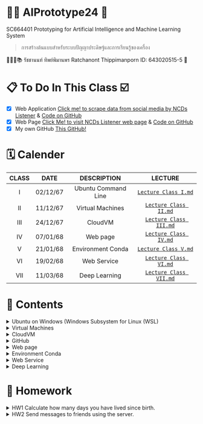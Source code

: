 # 🦾🤖 AIPrototype24 🦿
SC664401 Prototyping for Artificial Intelligence and Machine Learning System 
> การสร้างต้นแบบสําหรับระบบปัญญาประดิษฐ์และการเรียนรู้ของเครื่อง

👨🏻‍🎓📚 รัชชานนท์ ทิพย์พิมานพร Ratchanont Thippimanporn ID: 643020515-5 📝

# 📋 To Do In This Class ☑️
- [x] Web Application [Click me! to scrape data from social media by NCDs Listener](http://20.191.157.167:5000) & [Code on GitHub](https://github.com/MOOwuttichai/NCDs_Listener) 
- [x] Web Page [Click Me! to visit NCDs Listener web page](https://ratchanontt.github.io/NCDsListenerWebpage/) & [Code on GitHub](https://github.com/Ratchanontt/NCDsListenerWebpage)
- [x] My own GitHub [This GitHub!](https://github.com/Ratchanontt/AIPrototype24/tree/main)

# 🗓️ Calender
|  CLASS  |    DATE    |      DESCRIPTION      |             LECTURE             | 
|:-------:|:----------:|:---------------------:|:-------------------------------:|
|   I     |  02/12/67  | Ubuntu Command Line   | [`Lecture Class I.md`](https://github.com/Ratchanontt/AIPrototype24/blob/main/Lecture%20Class%20I.md)  |
|   II    |  11/12/67  | Virtual Machines      | [`Lecture Class II.md`](https://github.com/Ratchanontt/AIPrototype24/blob/main/Lecture%20Class%20II.md) |
|   III   |  24/12/67  | CloudVM               | [`Lecture Class III.md`](https://github.com/Ratchanontt/AIPrototype24/blob/main/Lecture%20Class%20III.md)|
|   IV    |  07/01/68  | Web page              | [`Lecture Class IV.md`](https://github.com/Ratchanontt/AIPrototype24/blob/main/Lecture%20Class%20IV.md) |
|   V     |  21/01/68  | Environment Conda     | [`Lecture Class V.md`](https://github.com/Ratchanontt/AIPrototype24/blob/main/Lecture%20Class%20V.md)  |
|   VI    |  19/02/68  | Web Service           | [`Lecture Class VI.md`](https://github.com/Ratchanontt/AIPrototype24/blob/main/Lecture%20Class%20VI.md) |
|   VII   |  11/03/68  | Deep Learning         | [`Lecture Class VII.md`](https://github.com/Ratchanontt/AIPrototype24/blob/main/Lecture%20Class%20VII.pdf) |

# 📔 Contents
<details> 
  <summary> Ubuntu on Windows (Windows Subsystem for Linux (WSL) </summary>

# Command Line พื้นฐานบน Terminal
### 1. ระบุตำแหน่งปัจจุบันที่เราอยู่ในระบบ 
```
pwd
```
### 2. list ทุกๆ file/folder ที่อยู่ใน folder ปัจจุบัน 
``` 
ls
```
```
ls -l
```
```
ls -ltr #บอกรายละเอียดไฟล์อย่างละเอียด
```
### 3. สร้าง Folder
``` 
mkdir ชื่อของโฟลเดอร์
```
### 4. Change directory 
```
cd 
```
```
cd .. #ถอยกลับออกจากโฟลเดอร์ปัจจุบัน 1 ครั้ง
cd ../.. #ออกจากโฟลเดอร์ปัจจุบัน 2 ครั้ง
```
```
cd .xxx/yyy/zzz #เปลี่ยน directory แบบระบุปลายทาง
```
```
cd filename/ xxx #กรณีที่ชื่อไฟล์มี spacebar คั่น Ex. Class 4 ต้องพิมพ์ `cd Class/ 4`
```
### 5. Create file 
``` 
vi
vi {filename}  #สร้างและเปิดไฟล์
vi {filename.py} #python 
  #กด i เพื่อแก้ไข
  #กด esc + :wq (exit & save)
  #กด esc + :q! (exit but don't save)
```
### 6. Open file
```
cat filename #เวลาเราสั่งไม่จำเป็นต้องเข้าไปอยู่ใน folder นั้นๆ
```
### 7. Move file 
```
mv {ที่อยู่ต้นทางของ file/folder ที่ต้องการย้าย} {ที่อยู่ปลายทางที่ต้องการที่จะย้าย file/folder ไป}
mv file name .location
mv .xxxxx .zzzzzz #เป็นวิธีการเปลี่ยนชื่อรูปแบบหนึ่ง #Ex. mv ชื่อเก่า ชื่อใหม่
```
### 8. Copy file
```
cp {ที่อยู่ต้นทางของ file/folder ที่ต้องการคัดลอก} {ที่อยู่ปลายทางที่ต้องการที่จะคัดลอก file/folder ไป}
cp .zzzzzzz . #คัดลอกไฟล์มาที่โฟลเดอร์ปัจจุบัน
```
### 9. Manual page
```
man #ดูเอกสารคำสั่งและโปรแกรมต่าง ๆ ในรูปแบบ "หน้าคู่มือ" 
man ls #ใช้ดูรายการไฟล์ #ใช้ได้กับทุกคำสั่ง ที่เขาเขียน Instruction มาให้
```
### 10. Delete file
```
rm # ลบไฟล์
rm -r #.ให้มัน recursive ลบทุกไฟล์ที่มีอยู่ในโฟลเดอร์ เพื่อลบทั้งโฟลเดอร์
```
### 11. Check Systems Preference
```
htop #เอาไว้ดูว่ามี RAM อยู่เท่าไหร่ ดูการใช้งานของเครื่อง # ต้อง Install ก่อน
```

</details>

<details> 
  <summary> Virtual Machines </summary>

# Virtual Machine

### 1. การเข้า Server ด้วย `ssh ย่อมาจาก Secure Shell` `#คิดเหมือนเปลือกหอย ค่อยๆ หุ้ม ค่อยๆ เข้า`
```
ssh username@IPaddress
```

### 2. เพิ่ม `User` เพื่อนให้เข้า server ของเราได้
```
sudo adduser friendusername
```

### 3. ใช้ดูการเคลื่อนไหวใน server ของเรา
```
htop
```

### 4. ย้าย group
```
sudo usermod ชื่อเพื่อน ชื่อเรา #ชื่อเพื่อน = group ชื่อเรา = folder
```
```
sudo groups ชื่อเรา #เช็คว่ามีใครอยู่ใน server
```

### 5. เพิ่มเพื่อนให้เป็น SuperUser Do `sudo`
```
sudo adduser ชื่อเพื่อน sudo 
```

</details>

<details> 
  <summary> CloudVM </summary>

# Ubuntu on Cloud VM
## 1. Create VM 
เข้า Portal Azure >>> Education >>> VM >>> Create a virtual machine

## 2. Login & Logout
```
ssh username@IP #login
exit #logout /// จบ section
```

## 3. ออกจาก function ex. python
```
exit()
```

## 4. scp = secure copy 

- รูปแบบ
  ```
  scp {path ต้นทาง} {path ปลายทาง}
  ```

- ส่งไฟล์จากเครื่องเราไปบน Cloud (ต้องรันบนเครื่องเรา)
  ```
  scp ./xxx nnnt@IP:~/xxx/xxx/. Ex. scp ./testcode.py nnnt@4.221.171.101:~/code/.
  scp -r testfolder1/ nnnt@IP:~/nnnt/. # cp folder in PC to Cloud
  ```

- ดึงไฟล์จาก cloud มาเครื่องเรา (ต้องรันบนเครื่องเรา)
  ```
  scp nnnt@IP:/xxx/xxx/yyy.py /home/nnnt
  scp nnnt@4.221.171.101:/home/nnnt/code2/newtest.py /Users/macbookair # move file from folder name code2  on nnnt Cloud to PC
  ```

## 5. Session
```
screen -S {screen name} #สร้าง
```
```
screen -R #กระโดดกลับเข้่าไปที่ screen
```
- กด control A+D ออกจาก session
- กด control A+K+y ออกและลบ session
</details>

<details> 
  <summary> GitHub </summary>
  
  - Save code on github
  ```
  git clone https://github.com/Ratchanontt/AIPrototype24.git
  git add testcloudvm.py
  git commit -m "test cloud server"
  git push
  ```
  - Check Status
  ```
  git status
  ```
  - Setting owner Github (ทำครั้งเดียว)
  ```
  git config --global user.name "Ratchanontt"
  git config --global user.email "ratchanont.t@kkumail.com"
  ```

</details>

<details> 
  <summary> Web page </summary>

# Web

## HTTP Methods
### GET คนเห็นแล้วเปิดได้เลย
> GET Method:
- ใช้สำหรับการดึงข้อมูลจากเซิร์ฟเวอร์
- วิธีการนี้ไม่เปลี่ยนแปลงสถานะของเซิร์ฟเวอร์
- ข้อมูลที่ถูกส่งผ่าน GET จะรวมอยู่ใน URL ทำให้ผู้ใช้เปิดดูได้ง่าย เพียงแค่เปิด URL นั้น (อาจมีข้อจำกัดเรื่องขนาดและความปลอดภัย)
- เหมาะสำหรับการค้นหาข้อมูล, เปิดหน้าเว็บ หรือดึงข้อมูลที่ปลอดภัยต่อการเปิดเผย

### Post จับข้อความใส่มาแล้วส่งเลย เป็นการส่งข้อความของฟังก์ชันที่อยู่ข้างใน
> POST Method:
- ใช้สำหรับส่งข้อมูลไปยังเซิร์ฟเวอร์ เพื่อประมวลผล เช่น การส่งข้อมูลฟอร์ม, การอัพโหลดไฟล์, การสร้างหรือการเปลี่ยนแปลงข้อมูลเซิร์ฟเวอร์
- ข้อมูลที่ถูกส่งผ่าน POST จะอยู่ใน body ของคำขอ (request body) ทำให้สามารถส่งข้อมูลปริมาณมากได้และมีความปลอดภัยกว่าการแนบมากับ URL
- เหมาะสำหรับการส่งฟอร์มข้อมูล, การทำธุรกรรม, หรือการส่งข้อมูลที่ไม่ควรเปิดเผยใน URL

## Front End
### HTML (จัดรูปแบบหน้า)
- ```<DOCTYPE!>```
  > ส่วนที่ไม่ค่อยมีความสำคัญ เพียงแค่กำหนด
- ```<head>```
  > ส่วนที่เป็นหัวเว็บ ตัวอธิบายเว็บ คีย์เวิร์ดของเว็บ โลโก้ ส่วนที่ input สิ่งที่สำคัญๆ
- ```<body>```
  > ส่วนที่จะแสดงอยู่บนเว็บ

### CSS (ช่วย HTML ในการจัดหน้าให้สวยงาม)
- 1. Responsive web
  > เพิ่ม-ลด ขนาดของส่วนประกอบในหน้าเว็บ ตามเครื่องที่ใช้

- 2. Adaptive Web Design (AWD)
  > เว็บไซต์ประเภทนี้ใช้เลย์เอาต์แบบคงที่ที่ปรับไปตามขนาดหน้าจอที่กำหนดเป็นจุด ๆ (breakpoints) เว็บไซต์จะมีหลายเวอร์ชันที่ออกแบบมาสำหรับช่วงของขนาดหน้าจอเฉพาะ เช่น มือถือ แท็บเล็ต และเดสก์ท็อป ซึ่งแตกต่างจาก Responsive Design ที่เลย์เอาต์จะปรับโดยอัตโนมัติตามการย่อขยายของหน้าต่างเบราว์เซอร์

- 3. Static Web Design
  > เว็บไซต์นิ่ง (Static) มีเนื้อหาคงที่และแต่ละหน้าต้องออกแบบแบบแยกกัน ส่วนมากจะใช้ HTML และ CSS โดยไม่ต้องใช้ภาษาโปรแกรมฝั่งเซิร์ฟเวอร์ ทำให้เหมาะสำหรับเว็บไซต์ขนาดเล็กที่เนื้อหาไม่ค่อยเปลี่ยนแปลง

- 4. Dynamic Web Design
  > เว็บไซต์ไดนามิก (Dynamic) สามารถเปลี่ยนแปลงเนื้อหาได้ตามเงื่อนไขหรือเหตุการณ์ที่เกิดขึ้น เช่น การดึงและแสดงข้อมูลที่เปลี่ยนแปลงจากฐานข้อมูล ส่วนมากจะใช้ร่วมกับภาษาโปรแกรมฝั่งเซิร์ฟเวอร์ เช่น PHP, ASP.NET หรือ Java และฐานข้อมูล เช่น MySQL หรือ PostgreSQL

- 5. Single Page Application (SPA)
  > เป็นเว็บไซต์ที่โหลดหน้าเว็บเดียวและเปลี่ยนเนื้อหาภายในหน้านั้นโดยไม่ต้องรีโหลดหน้าทั้งหมด ส่วนมากจะใช้ JavaScript frameworks เช่น React, Angular หรือ Vue.js เพื่อให้การใช้งานที่ลื่นไหลและคล้ายแอปพลิเคชันบนมือถือ

- 6. Progressive Web App (PWA)
  > เป็นการผสมผสานระหว่างเว็บและโมบายแอปพลิเคชัน โดยเสนอลักษณะการทำงานที่คล้ายแอปมือถือ เช่น การเข้าถึงออฟไลน์ การแจ้งเตือนดัน และความสามารถในการติดตั้งบนอุปกรณ์มือถือ

- 7. Mobile-first Web Design
  > การออกแบบเว็บไซต์โดยเน้นที่การแสดงผลบนอุปกรณ์มือถือเป็นหลัก จากนั้นค่อยเพิ่มความซับซ้อนของเลย์เอาต์เมื่อหน้าจอใหญ่ขึ้น วิธีการนี้เน้นการให้ประสบการณ์ที่ดีที่สุดแก่ผู้ใช้บนมือถือก่อน

*แต่ละประเภทมีประโยชน์และความท้าทายที่แตกต่างกัน การเลือกประเภทที่จะใช้ควรพิจารณาจากวัตถุประสงค์ของเว็บไซต์และผู้ใช้งานเป้าหมายเป็นหลัก*

### JavaScript (ควบคุมการทำงาน การกดปุ่มของเครื่อง เพิ่มลูกเล่นให้กับหน้าเว็บ)
- เน้นการใช้งานบนฝั่งไคลเอนต์ (client-side) ของเว็บเบราว์เซอร์ ทำให้เว็บเพจสามารถตอบสนองต่อผู้ใช้และมีลักษณะการทำงานที่โต้ตอบได้ (interactive) มากขึ้น
- ใช้ในการพัฒนาเซิร์ฟเวอร์ (server-side) ผ่าน Node.js
- คุณสมบัติหลักของ JavaScript ได้แก่:
  > - Dynamic Typing: ไม่จำเป็นต้องระบุประเภทของข้อมูล (data type) เมื่อประกาศตัวแปร
  > - Prototype-based: การเขียนโปรแกรมเชิงวัตถุ (Object-Oriented Programming) ที่ใช้ต้นแบบเป็นพื้นฐาน
  > - Event-driven: รองรับการทำงานตามเหตุการณ์ (events) เช่น การคลิกเมาส์หรือการกรอกข้อมูล
  > - First-class Functions: สามารถใช้งานฟังก์ชันเป็นตัวแปร, ส่งผ่านฟังก์ชันไปยังฟังก์ชันอื่น และคืนค่าเป็นผลลัพธ์ได้

## Back End 
- ใช้ได้หลากหลายภาษา วิชานี้ใช้ Python เป็นหลัก

### Python
 Conda สามารถติดตั้งได้จาก
- **Miniconda** 👉 [https://docs.conda.io/en/latest/miniconda.html](https://docs.conda.io/en/latest/miniconda.html)
- **Anaconda** 👉 [https://www.anaconda.com/products/distribution](https://www.anaconda.com/products/distribution)

```sh
conda --version #ตรวจสอบว่าติดตั้งสำเร็จหรือไม่?
```

#### Python Main Function 
- [https://www.geeksforgeeks.org/python-main-function/](https://www.geeksforgeeks.org/python-main-function/)
> Main Function ใช้ควบคุม flow ของ program โดยลำดับการทำงานจะทำตาม Main fc
> ดังนั้น จึงจำเป็นต้องมี Main function เพื่อที่เวลาเริ่ม program จะได้รู้ว่าต้อง run อะไรก่อน

```python
# Python program to demonstrate 
# main() function 

print("Hello") 

# Defining main function 
def main(): 
	print("hey there")  // have only process

# Using the special variable 
# __name__ 
if __name__=="__main__": 
	main()
```
Output  
> Hello  
> hey there

#### การรับ input จากภายนอก  
- [Argparse](https://docs.python.org/3/library/argparse.html)
- ใช้สำหรับการประมวลผลและจัดการกับอาร์กิวเมนต์และพารามิเตอร์ที่ส่งเข้ามาในบรรทัดคำสั่ง (command line arguments)
- ช่วยให้สามารถสร้างโปรแกรมที่สามารถรับอาร์กิวเมนต์จากผู้ใช้ได้อย่างสะดวกและใช้งานง่าย
- code ที่ดี ถ้าเสร็จแล้วไม่ควรมาแก้ซ้ำๆ ถ้าจะแก้แค่ input เฉยๆ
- คุณสมบัติหลักของ argparse ได้แก่:
  > - การกำหนดอาร์กิวเมนต์ที่ง่ายดาย: นักพัฒนาสามารถกำหนดอาร์กิวเมนต์ที่โปรแกรมจะรองรับได้อย่างง่ายดาย ทั้งชนิดของข้อมูล (เช่น string, int, float) และค่าเริ่มต้น เป็นต้น
  > - มีการตรวจสอบข้อผิดพลาด: argparse จะตรวจสอบว่าผู้ใช้ได้ส่งอาร์กิวเมนต์ที่ถูกต้องตามที่โปรแกรมกำหนดหรือไม่ และสามารถแสดงข้อความแนะนำวิธีการใช้งานโปรแกรม (help message) ได้โดยอัตโนมัติ
  > - รองรับพารามิเตอร์แบบ positional และ optional: สามารถกำหนดอาร์กิวเมนต์ที่จำเป็นต้องมี (positional) และอาร์กิวเมนต์ที่มีหรือไม่มีก็ได้ (optional)
  > - สร้างคำอธิบายอัตโนมัติ: สามารถสร้างคำอธิบายการใช้งานโปรแกรมและอธิบายอาร์กิวเมนต์ต่าง ๆ ที่โปรแกรมรองรับได้อย่างอัตโนมัติ

```python
import argparse
import time

parser = argparse.ArgumentParser()
parser.add_argument('-t', "--time", default = 5)

args = parser.parse_args()
timet = int(args.time)
print(timet)

time.sleep(timet)
input("Press Enter to continue...")
time.sleep(timet)

print("Bye")
```

</details>

<details> 
  <summary> Environment Conda </summary>

## Install from...
- **Miniconda** 👉 [https://docs.conda.io/en/latest/miniconda.html](https://docs.conda.io/en/latest/miniconda.html)
- **Anaconda** 👉 [https://www.anaconda.com/products/distribution](https://www.anaconda.com/products/distribution)

```ssh
- conda --version #ตรวจสอบว่าติดตั้งสำเร็จหรือไม่?
```

## Manage Environment
```sh
- conda create --name {ชื่อ env} python = {versionที่ต้องการ} #สร้าง Environment ใหม่
- conda create -n myenv {name of packager}
- conda activate {ชื่อ env} #เข้าใช้งาน
- conda deactivate #เลิกใช้งาน
- conda remove --name ai_project --all #ลบ Environment
- conda install {ชื่อpackage}
```

## Install package
> อยู่ใน VM และเข้า env แล้ว
```sh
- conda install {envi name}
- conda install pandas
```
</details>

<details> 
  <summary> Web Service </summary>

# Web Service
> - มีหน้าที่ประมวลผลระหว่างโปรแกรม
> - รับมา แล้ว ส่งเครดิตไปให้ปลายทาง

## Web Service ทำงานอย่างไร?
1. ส่งคำขอ (Request): ระบบหนึ่งส่งข้อมูลไปหาอีกระบบผ่านเครือข่าย (เช่น อินเทอร์เน็ต)
2. ประมวลผล (Process): Web Service ฝั่งเซิร์ฟเวอร์รับคำขอแล้วจัดการ
3. ส่งผลลัพธ์กลับ (Response): เซิร์ฟเวอร์ตอบกลับมาด้วยข้อมูลที่ร้องขอ หรือแจ้งผลการทำงาน
   <img src="https://github.com/user-attachments/assets/8eeca293-6bf0-401b-9a74-3c5d7d49bd9d" width="60%">

# Web Service for Sending Messages
> เป็น Web Service ที่สามารถส่งข้อความระหว่างผู้ใช้ได้ โดยประกอบไปด้วย 2 ส่วนหลัก:

## 1. **สคริปต์ฝั่งผู้ใช้** [`call_web_service.py`](https://github.com/Ratchanontt/AIPrototype24/blob/main/call_web_service.py) 
> ช่วยให้ผู้ใช้ป้อนข้อความและเลือกผู้รับเพื่อส่งข้อความ
สคริปต์ฝั่งผู้ใช้จะติดต่อกับ API ฝั่งเซิร์ฟเวอร์เพื่อส่งข้อความ โดยมีขั้นตอนดังนี้:
- ผู้ใช้จะป้อนข้อความที่ต้องการส่ง
- ผู้ใช้สามารถเลือกผู้รับได้จาก IP Address
- ส่งข้อความที่เลือกไปยังเซิร์ฟเวอร์ผ่านคำขอ HTTP POST

สคริปต์จะส่งข้อมูลต่อไปนี้ไปยังเซิร์ฟเวอร์:
- `msg`: ข้อความที่ผู้ใช้ป้อน
- `ผู้รับ`: ชื่อของผู้รับข้อความ
- `ip`: ที่อยู่ IP ของผู้รับ
- `ผู้ส่ง`: ชื่อของผู้ส่งข้อความ

**Code**:
```python
import requests
import json

url = 'http://40.81.22.119:5006/simpleAPI'
myobj = {'msg':'Ratchanont'}

x = requests.post(url, data = json.dumps(myobj))
```

## 2. **API ฝั่งเซิร์ฟเวอร์** [`firstflask.py`](https://github.com/Ratchanontt/AIPrototype24/blob/main/firstflask.py) 
> รับข้อความจากผู้ใช้ บันทึกรายละเอียด และส่งคำตอบกลับไปยืนยันการรับข้อความ

**Code**:
```python
  @app.route('/simpleAPI',methods=['POST'])
  def web_service_API():

     payload = request.data.decode("utf-8")
     inmessage = json.loads(payload)

     print(inmessage)
    
     json_data = json.dumps({'y': 'received!'})
     return json_data
```
</details>

<details> 
  <summary> Deep Learning </summary>

# Deep Learning Overview
> - **Deep learning** คือ การเพิ่ม layers ให้สามารถเรียนรู้ได้เองอัตโนมัติ
> - Activation function ทำหน้าที่บีบค่า ไม่ให้ค่าเยอะจนโมเดลระเบิด
## 1. ลักษณะของ Neural Networks (Neural Networks Characteristics)
> - แรงบันดาลใจ: เลียนแบบการทำงานของสมองมนุษย์ในการเรียนรู้และแก้ปัญหา
> - องค์ประกอบ: ประกอบด้วยโหนด (neurons) ที่เชื่อมต่อกันเป็นชั้น (layers)
> - การเรียนรู้: เรียนรู้จากข้อมูลโดยการปรับค่าน้ำหนัก (weights) และค่าไบแอส (biases) ระหว่างโหนด
	<img src="https://github.com/user-attachments/assets/7e95a415-5c3c-43da-81ab-927a6ecfdd9c" width="40%">

## 2. พอร์เซปตรอน (Perceptron)
> - หน่วยพื้นฐาน: เป็นหน่วยประมวลผลพื้นฐานที่สุดของ Neural Network
> - การทำงาน: รับอินพุตหลายค่า, คูณด้วยน้ำหนัก (weights) แต่ละค่า, บวกด้วยไบแอส (bias), และส่งผ่านฟังก์ชันกระตุ้น (activation function) เพื่อให้ได้เอาต์พุต
> - ข้อจำกัด: สามารถแก้ปัญหาได้เฉพาะที่ linear separable เท่านั้น

## 3. Artificial Neural Network (ANN)
> - เครือข่ายประสาทเทียม: ประกอบด้วยหลายชั้นของพอร์เซปตรอน
> - Feedforward: ข้อมูลไหลไปข้างหน้าจากชั้นอินพุตไปยังชั้นเอาต์พุต
> - Backpropagation: ใช้ในการปรับค่าน้ำหนักและไบแอสโดยการคำนวณ gradient ของฟังก์ชัน loss
> - Activation Functions: เช่น Sigmoid, ReLU, Tanh ใช้เพื่อเพิ่มความซับซ้อนและทำให้ ANN สามารถแก้ปัญหา non-linear ได้
	<img src="https://github.com/user-attachments/assets/a28b4176-1a34-4839-9a92-39b108d8cf85" width="50%">

## 4. Convolutional Neural Networks (CNN)
> - ออกแบบมาสำหรับ: ประมวลผลข้อมูลที่มีโครงสร้างแบบ Grid เช่น รูปภาพ
> - Convolutional Layers: ใช้ฟิลเตอร์ (filters) ขนาดเล็กเลื่อนไปบนอินพุตเพื่อตรวจจับรูปแบบ (features)
> - Feature Maps: ผลลัพธ์จากการ convolution แสดงถึงการตอบสนองของฟิลเตอร์ต่อส่วนต่างๆ ของอินพุต
	<img src="https://github.com/user-attachments/assets/98c70796-9c77-4a91-bf83-65ca02962249" width="70%">

## 5. Max Pooling
> - การลดขนาด (Downsampling): ลดขนาดของ feature maps เพื่อลดจำนวนพารามิเตอร์และเพิ่มความทนทานต่อการเปลี่ยนแปลงเล็กน้อยในอินพุต
> - หลักการ: เลือกค่าสูงสุดจากแต่ละส่วนของ feature map

## 6. Fully Connected (FC) Layer
> - การเชื่อมต่อแบบเต็ม: ทุกโหนดในชั้น FC เชื่อมต่อกับทุกโหนดในชั้นก่อนหน้า
> - หน้าที่: ใช้ในการจำแนกประเภทหรือทำการทำนายขั้นสุดท้าย

## 7. Flatten Layer
> - การปรับรูปร่าง: แปลง feature maps จาก convolutional layers ให้เป็นเวกเตอร์ 1 มิติ เพื่อใช้เป็นอินพุตให้กับ fully connected layers

## 8. Stride
> - ระยะก้าว: ระยะที่ฟิลเตอร์เลื่อนไปในแต่ละครั้งระหว่างการ convolution
> - ผลกระทบ: ควบคุมขนาดของ output feature map

## 9. Batch Size
> - จำนวนข้อมูล: จำนวนตัวอย่างข้อมูลที่ใช้ในการคำนวณ gradient ในแต่ละ iteration
> - ผลกระทบ: มีผลต่อความเร็วในการเทรนและประสิทธิภาพของโมเดล

## 10. Dropout
> - เทคนิค Regularization: สุ่มปิดการทำงานของโหนดบางส่วนในระหว่างการเทรน
> - หน้าที่: ป้องกันการ overfitting โดยบังคับให้โมเดลเรียนรู้ features ที่ robust มากขึ้น
  <img src="https://github.com/user-attachments/assets/4ceaefd6-6d77-4553-9722-2c4f336f88aa" width="40%">

## 11. Freeze Layer
> - การตรึงชั้น: หยุดการปรับค่าน้ำหนักของบางชั้นในระหว่างการเทรน
> - การใช้งาน: มักใช้ในการ transfer learning เพื่อใช้ประโยชน์จากความรู้ที่โมเดลได้เรียนรู้มาแล้ว

## 12. Hierarchical Representations
> - การเรียนรู้ลำดับชั้น: CNN เรียนรู้ features ที่มีความซับซ้อนมากขึ้นในแต่ละชั้น
> - ตัวอย่าง: ชั้นแรกอาจเรียนรู้ขอบและมุม, ชั้นต่อมาเรียนรู้รูปร่าง, และชั้นสุดท้ายเรียนรู้ส่วนประกอบของวัตถุ
	<img src="https://github.com/user-attachments/assets/134e0602-6dd9-4737-aaf3-46599731be48" width="60%">

## 13. Epoch & Loss
> - Epoch: จำนวนรอบที่โมเดลได้เห็นข้อมูลทั้งหมดในการเทรน
> - Loss: ฟังก์ชันที่วัดความแตกต่างระหว่างผลลัพธ์ที่โมเดลทำนายกับค่าจริง
> - การเทรน: มีเป้าหมายเพื่อลดค่า loss โดยการปรับค่าน้ำหนักและไบแอส
> **ถ้า loss จากกราฟ Epoch ไม่ลดลง คือ ไม่ดี แสดงว่าอาจจะต้องแก้โค้ด**
> **ถ้า overfit ให้ดูว่า Epoch ที่เท่าไหร่ แล้วฝึกใหม่**

## Histogram of Colors
   <img src="https://github.com/user-attachments/assets/f77ff1a9-1096-4f75-9d25-5b86493d1e00" width=40%>

## Histogram of oriented gradients
   <img src="https://github.com/user-attachments/assets/c3fa5f03-b98d-4461-94c5-1f57a5d81a5b" width="40%">

## See more in 👉 [`Lecture Class VII.md`](https://github.com/Ratchanontt/AIPrototype24/blob/main/Lecture%20Class%20VII.pdf)
</details>

# 🏡 Homework
<details> 
  <summary> HW1 Calculate how many days you have lived since birth. </summary> 
👉 สามารถหาได้ด้วยว่าอีกกี่วันจะถึงวันเกิดของคุณ!

[`myfirstpy.py`](https://github.com/Ratchanontt/AIPrototype24/blob/main/myfirstpy.py)
  ```python
import argparse
from datetime import datetime

def parse_input():
    parser = argparse.ArgumentParser()

    def parse_date(date_str):
        return datetime.strptime(date_str, '%d/%m/%Y')

    parser.add_argument(
        '--bd',
        type=parse_date,
        required=True,
        help='Birthday of the user in format DD/MM/YYYY'
    )
    parser.add_argument(
        '--name',
        type=str,
        default='Ratchanont',
        help='Input the name of the person using the app'
    )

    args = parser.parse_args()
    return args

def printHello(who):
    print(f"Hello World, {who}!!")

def cal_todayVbd(bd):
    today = datetime.today()
    delta = bd - today
    return delta.days

if __name__ == "__main__":
    input_v = parse_input()
    print('This is my first .py file.')
    printHello(input_v.name)
    
    days_to_birthday = cal_todayVbd(input_v.bd)
    if days_to_birthday > 0:
        print(f'Your birthday is in {days_to_birthday} day(s) from today.')
    elif days_to_birthday == 0:
        print("Happy Birthday!")
    else:
        print(f'You have lived for {-days_to_birthday} day(s).')
  ```
</details>

<details> 
  <summary> HW2 Send messages to friends using the server. </summary> 
👉 สามารถเลือกส่งหาเพื่อนที่เคยบันทึก IP Address ไว้ได้ หรือเพิ่มเพื่อน และส่งข้อความหาคนที่ไม่มีในรายชื่อ
  
[`firstflask.py`](https://github.com/Ratchanontt/AIPrototype24/blob/main/firstflask.py) 
```python
from flask import Flask, render_template, request, render_template_string
import random
import json, jsonify

@app.route('/simpleAPI', methods=['POST'])
def simpleAPI():
    try:
        # รับข้อมูลจาก request
        payload = request.data.decode("utf-8")
        inmessage = json.loads(payload)

        # แสดงข้อมูลที่ได้รับใน log
        print("\n[INFO] ข้อมูลที่ได้รับจากผู้ใช้:")
        print(f"----------------------------")
        print(f"ข้อความที่ได้รับ: {inmessage.get('msg')}")
        print(f"ผู้ส่ง: {inmessage.get('ผู้ส่ง')}")
        print(f"ผู้รับ: {inmessage.get('ผู้รับ')}")
        print(f"IP ของผู้รับ: {inmessage.get('ip')}")
        print(f"----------------------------\n")

        # สร้างข้อมูลที่ต้องการส่งกลับ
        json_data = json.dumps({'y': 'received!'})

        # ส่งข้อมูลกลับไป
        return json_data, 200  # คืนค่า HTTP Status 200 เพื่อบอกว่า request สำเร็จ

    except Exception as e:
        # ในกรณีเกิดข้อผิดพลาด
        error_message = f"[ERROR] ข้อผิดพลาด: {str(e)}"
        print(error_message)

        # ส่งข้อผิดพลาดกลับไป
        return jsonify({'error': 'เกิดข้อผิดพลาดในการประมวลผลข้อมูล'}), 400

if __name__ == "__main__":  # run code
    app.run(host='0.0.0.0',debug=True,port=5006)
```
[`call_web_service.py`](https://github.com/Ratchanontt/AIPrototype24/blob/main/call_web_service.py)
```python
import requests
import json
import sqlite3

# สร้างหรือเชื่อมต่อกับฐานข้อมูล SQLite
# เพื่อเพิ่มเพื่อนและส่งข้อความหาคนที่ไม่มีในรายชื่อ
conn = sqlite3.connect('message_records.db')
cur = conn.cursor()

# สร้างตารางถ้ายังไม่มี
cur.execute('''
CREATE TABLE IF NOT EXISTS messages (
    id INTEGER PRIMARY KEY AUTOINCREMENT,
    sender TEXT,
    recipient TEXT,
    recipient_ip TEXT,
    message TEXT,
    status_code INTEGER,
    response_text TEXT
)
''')
conn.commit()

# URL ของ API
url = 'http://40.81.22.119:5006/simpleAPI'

# ป้อนข้อความจากผู้ใช้
msg = input("ป้อนข้อความที่คุณต้องการส่ง: ")

# เลือกคนที่ต้องการส่งข้อความ
print("\nคุณต้องการส่งข้อความหาใคร?:")
print("1. Guitar (IP: 104.43.58.161)")
print("2. Ploy (IP: 13.75.95.136)")
print("3. Nont (IP: 40.81.22.119)")
print("4. Moo (IP: 57.155.113.7)")
print("5. ระบุผู้รับใหม่")

choice = input("กรุณาระบุคนที่ต้องการส่ง: ")

# กำหนด IP และชื่อผู้รับตามตัวเลือก
if choice == '1':
    recipient = "Guitar"
    ip = "104.43.58.161"
elif choice == '2':
    recipient = "Ploy"
    ip = "13.75.95.136"
elif choice == '3':
    recipient = "Nont"
    ip = "40.81.22.119"
elif choice == '4':
    recipient = "Moo"
    ip = "57.155.113.7"
elif choice == '0':
    recipient = input("กรุณาป้อนชื่อผู้รับใหม่: ")
    ip = input("กรุณาป้อน IP Address ของผู้รับใหม่: ")
else:
    print("\n[ERROR] ตัวเลือกไม่ถูกต้อง! กรุณาเลือกตัวเลือกที่ถูกต้อง.")
    exit()

# ชื่อผู้ส่ง
sender = "nnnt" # ชื่อของเรา

# สร้าง dictionary สำหรับข้อมูลที่จะส่งไป
myobj = {
    'message_key': 'message_val',
    'msg': msg,  # ใช้ข้อความที่ผู้ใช้ป้อน
    'ผู้รับ': recipient,  # ชื่อผู้รับ
    'ip': ip,  # IP ของผู้รับ
    'ผู้ส่ง': sender  # ชื่อผู้ส่ง
}

# แสดงข้อมูลก่อนส่ง
print("\nกำลังส่งข้อความ... \n")
print(f"ข้อมูลที่ส่งไป: ")
print(f"----------------------------")
print(f"ผู้ส่ง: {sender}")
print(f"ผู้รับ: {recipient}")
print(f"IP ของผู้รับ: {ip}")
print(f"ข้อความที่ส่ง: {msg}")
print(f"----------------------------\n")

# ส่งคำขอ POST
try:
    response = requests.post(url, data=json.dumps(myobj), timeout=90)
    response.raise_for_status()
    print(f"การส่งข้อความสำเร็จ! คำตอบจาก API: {response.text}")
    status_code = response.status_code
    response_text = response.text
except requests.exceptions.HTTPError as errh:
    print("ข้อผิดพลาด HTTP:", errh)
    status_code = response.status_code if response else None
    response_text = str(errh)
except requests.exceptions.ConnectionError as errc:
    print("ข้อผิดพลาดการเชื่อมต่อ:", errc)
    status_code = None
    response_text = str(errc)
except requests.exceptions.Timeout as errt:
    print("ข้อผิดพลาด Timeout:", errt)
    status_code = None
    response_text = str(errt)
except requests.exceptions.RequestException as err:
    print("Oops: เกิดข้อผิดพลาดบางอย่าง", err)
    status_code = None
    response_text = str(err)

# บันทึกข้อมูลในฐานข้อมูล
cur.execute('''
INSERT INTO messages (sender, recipient, recipient_ip, message, status_code, response_text)
VALUES (?, ?, ?, ?, ?, ?)
''', (sender, recipient, ip, msg, status_code, response_text))
conn.commit()

# ปิดการเชื่อมต่อกับฐานข้อมูล
conn.close()
```
